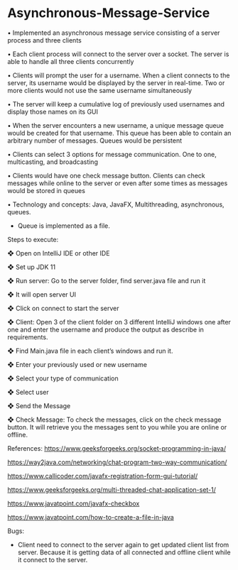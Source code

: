 # Asynchronous-Message-Service

• Implemented an asynchronous message service consisting of a server process and three clients

• Each client process will connect to the server over a socket. The server is able to handle all three clients concurrently

• Clients will prompt the user for a username. When a client connects to the server, its username would be displayed by the server in real-time. Two or more clients would not use the same username simultaneously

• The server will keep a cumulative log of previously used usernames and display those names on its GUI

• When the server encounters a new username, a unique message queue would be created for that username. This queue has been able to contain an arbitrary number of messages. Queues would be persistent

• Clients can select 3 options for message communication. One to one, multicasting, and broadcasting

• Clients would have one check message button. Clients can check messages while online to the server or even after some times as messages would be stored in queues

• Technology and concepts: Java, JavaFX, Multithreading, asynchronous, queues.

-	Queue is implemented as a file. 

Steps to execute:  

❖	Open on IntelliJ IDE or other IDE

❖	Set up JDK 11

❖	Run server: Go to the server folder, find server.java file and run it

❖	It will open server UI

❖	Click on connect to start the server

❖	Client: Open 3 of the client folder on 3 different IntelliJ windows one after one and enter the username and produce the output as describe in requirements. 

❖	Find Main.java file in each client’s windows and run it. 

❖	Enter your previously used or new username 

❖	Select your type of communication 

❖	Select user

❖	Send the Message

❖	Check Message: To check the messages, click on the check message button. It will retrieve you the messages sent to you while you are online or offline. 

References:
https://www.geeksforgeeks.org/socket-programming-in-java/

https://way2java.com/networking/chat-program-two-way-communication/

https://www.callicoder.com/javafx-registration-form-gui-tutorial/

https://www.geeksforgeeks.org/multi-threaded-chat-application-set-1/

https://www.javatpoint.com/javafx-checkbox

https://www.javatpoint.com/how-to-create-a-file-in-java

Bugs: 
-	Client need to connect to the server again to get updated client list from server. Because it is getting data of all connected and offline client while it connect to the server. 

